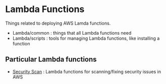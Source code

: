 # Lambda Functions

Things related to deploying AWS Lamda functions.

* Lambda/common : things that all Lambda functions need
* Lambda/scripts : tools for managing Lambda functions, like installing a function

## Particular Lambda functions

* [Security Scan](https://github.com/josepharceneaux/lambda/tree/master/security-scan) : Lambda functions for scanning/fixing security issues in AWS
